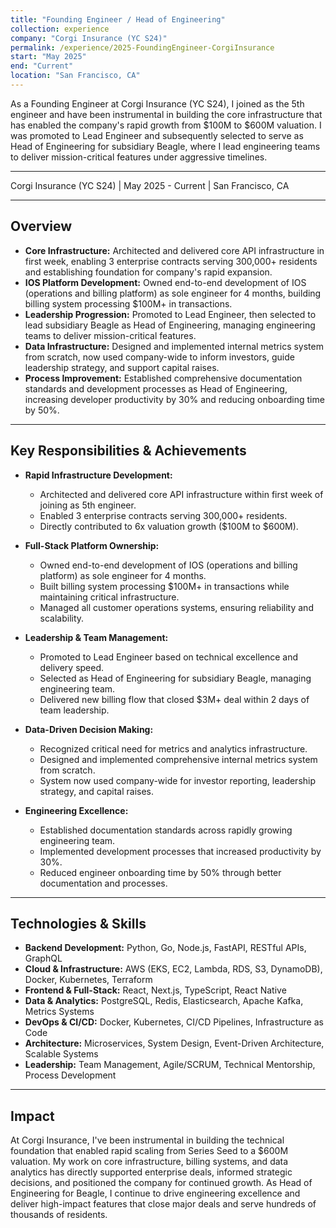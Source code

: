 ```yaml
---
title: "Founding Engineer / Head of Engineering"
collection: experience
company: "Corgi Insurance (YC S24)"
permalink: /experience/2025-FoundingEngineer-CorgiInsurance
start: "May 2025"
end: "Current"
location: "San Francisco, CA"
---
```


As a Founding Engineer at Corgi Insurance (YC S24), I joined as the 5th engineer and have been instrumental in building the core infrastructure that has enabled the company's rapid growth from $100M to $600M valuation. I was promoted to Lead Engineer and subsequently selected to serve as Head of Engineering for subsidiary Beagle, where I lead engineering teams to deliver mission-critical features under aggressive timelines.

---

<p> Corgi Insurance (YC S24) | May 2025 - Current | San Francisco, CA </p>

---

## Overview

- **Core Infrastructure:** Architected and delivered core API infrastructure in first week, enabling 3 enterprise contracts serving 300,000+ residents and establishing foundation for company's rapid expansion.
- **IOS Platform Development:** Owned end-to-end development of IOS (operations and billing platform) as sole engineer for 4 months, building billing system processing $100M+ in transactions.
- **Leadership Progression:** Promoted to Lead Engineer, then selected to lead subsidiary Beagle as Head of Engineering, managing engineering teams to deliver mission-critical features.
- **Data Infrastructure:** Designed and implemented internal metrics system from scratch, now used company-wide to inform investors, guide leadership strategy, and support capital raises.
- **Process Improvement:** Established comprehensive documentation standards and development processes as Head of Engineering, increasing developer productivity by 30% and reducing onboarding time by 50%.

---

## Key Responsibilities & Achievements

- **Rapid Infrastructure Development:**
  - Architected and delivered core API infrastructure within first week of joining as 5th engineer.
  - Enabled 3 enterprise contracts serving 300,000+ residents.
  - Directly contributed to 6x valuation growth ($100M to $600M).

- **Full-Stack Platform Ownership:**
  - Owned end-to-end development of IOS (operations and billing platform) as sole engineer for 4 months.
  - Built billing system processing $100M+ in transactions while maintaining critical infrastructure.
  - Managed all customer operations systems, ensuring reliability and scalability.

- **Leadership & Team Management:**
  - Promoted to Lead Engineer based on technical excellence and delivery speed.
  - Selected as Head of Engineering for subsidiary Beagle, managing engineering team.
  - Delivered new billing flow that closed $3M+ deal within 2 days of team leadership.

- **Data-Driven Decision Making:**
  - Recognized critical need for metrics and analytics infrastructure.
  - Designed and implemented comprehensive internal metrics system from scratch.
  - System now used company-wide for investor reporting, leadership strategy, and capital raises.

- **Engineering Excellence:**
  - Established documentation standards across rapidly growing engineering team.
  - Implemented development processes that increased productivity by 30%.
  - Reduced engineer onboarding time by 50% through better documentation and processes.

---

## Technologies & Skills

- **Backend Development:** Python, Go, Node.js, FastAPI, RESTful APIs, GraphQL
- **Cloud & Infrastructure:** AWS (EKS, EC2, Lambda, RDS, S3, DynamoDB), Docker, Kubernetes, Terraform
- **Frontend & Full-Stack:** React, Next.js, TypeScript, React Native
- **Data & Analytics:** PostgreSQL, Redis, Elasticsearch, Apache Kafka, Metrics Systems
- **DevOps & CI/CD:** Docker, Kubernetes, CI/CD Pipelines, Infrastructure as Code
- **Architecture:** Microservices, System Design, Event-Driven Architecture, Scalable Systems
- **Leadership:** Team Management, Agile/SCRUM, Technical Mentorship, Process Development

---

## Impact

At Corgi Insurance, I've been instrumental in building the technical foundation that enabled rapid scaling from Series Seed to a $600M valuation. My work on core infrastructure, billing systems, and data analytics has directly supported enterprise deals, informed strategic decisions, and positioned the company for continued growth. As Head of Engineering for Beagle, I continue to drive engineering excellence and deliver high-impact features that close major deals and serve hundreds of thousands of residents.

